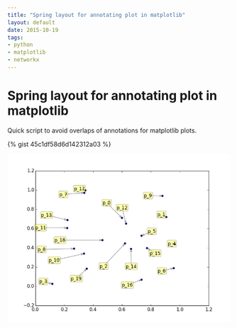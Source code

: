 ```yaml
---
title: "Spring layout for annotating plot in matplotlib"
layout: default
date: 2015-10-19
tags:
- python
- matplotlib
- networkx
---
```


# Spring layout for annotating plot in matplotlib

Quick script to avoid overlaps of annotations for matplotlib plots.

{% gist 45c1df58d6d142312a03 %}

![Spring layout annotation in matplotlib](/assets/spring_layout_annotations.png)
